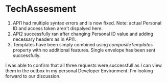 # TechAssesment

1. API1 had multiple syntax errors and is now fixed. Note: actual Personal ID and access token aren't dispalyed here.
2. API2 successfully ran after changing Personal ID value and adding necessary headers as in API1.
3. Templates have been simply combined using *compositeTemplates* property with no additional features. Single envelope has been sent successfully.

I was able to confirm that all three requests were successfull as I can view them in the outbox in my personal Developer Environment. I'm looking forward to our discussion.
